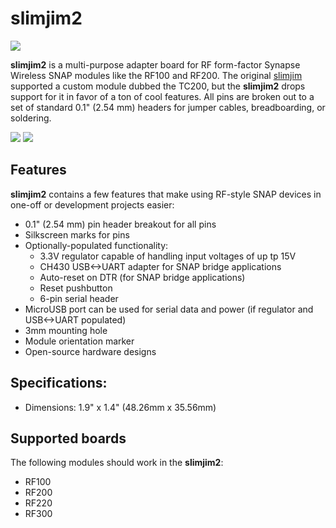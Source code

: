 # slimjim2

![](https://user-images.githubusercontent.com/1317406/31215006-85bbba9e-a973-11e7-9610-d0fdfbab5c67.gif)

**slimjim2** is a multi-purpose adapter board for RF form-factor Synapse Wireless SNAP modules like the RF100 and RF200.
The original [slimjim] supported a custom module dubbed the TC200, but the **slimjim2** drops support for it in favor of
a ton of cool features. All pins are broken out to a set of standard 0.1" (2.54 mm) headers for jumper cables,
breadboarding, or soldering.

![](https://user-images.githubusercontent.com/1317406/31215071-c44eaa5a-a973-11e7-8fa1-a2a5c207d762.png) ![](https://user-images.githubusercontent.com/1317406/31215077-c6ce1572-a973-11e7-9593-896ad340c63a.png)

## Features
**slimjim2** contains a few features that make using RF-style SNAP devices in one-off or development projects easier:

- 0.1" (2.54 mm) pin header breakout for all pins
- Silkscreen marks for pins
- Optionally-populated functionality:
  - 3.3V regulator capable of handling input voltages of up tp 15V
  - CH430 USB<->UART adapter for SNAP bridge applications
  - Auto-reset on DTR (for SNAP bridge applications)
  - Reset pushbutton
  - 6-pin serial header
- MicroUSB port can be used for serial data and power (if regulator and USB<->UART populated)
- 3mm mounting hole
- Module orientation marker
- Open-source hardware designs

## Specifications:
- Dimensions: 1.9" x 1.4" (48.26mm x 35.56mm)

## Supported boards
The following modules should work in the **slimjim2**:

- RF100
- RF200
- RF220
- RF300

[slimjim]: https://github.com/tylercrumpton/slimjim
